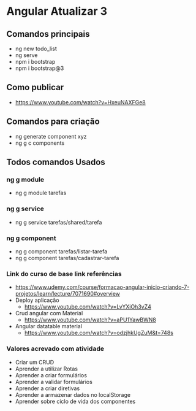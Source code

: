 # Angular Atualizar 3
## Comandos principais
* ng new todo_list
* ng serve
* npm i bootstrap
* npm i bootstrap@3

## Como publicar
* https://www.youtube.com/watch?v=HxeuNAXFGe8

## Comandos para criação
* ng generate component xyz
* ng g c components

## Todos comandos Usados

### ng g module
* ng g module tarefas

### ng g service
* ng g service tarefas/shared/tarefa

### ng g component
* ng g component tarefas/listar-tarefa
* ng g component tarefas/cadastrar-tarefa

### Link do curso de base link referências
* https://www.udemy.com/course/formacao-angular-inicio-criando-7-projetos/learn/lecture/7071690#overview
* Deploy aplicação
    * https://www.youtube.com/watch?v=LvYXiOh3vZ4
* Crud angular com Material
    * https://www.youtube.com/watch?v=aPU1YawBWN8
* Angular datatable material
    * https://www.youtube.com/watch?v=odzjhkUgZuM&t=748s
### Valores acrevado com atividade
* Criar um CRUD
* Aprender a utilizar Rotas
* Aprender a criar formulários
* Aprender a validar formulários
* Aprender a criar diretivas
* Aprender a armazenar dados no localStorage
* Aprender sobre ciclo de vida dos componentes
